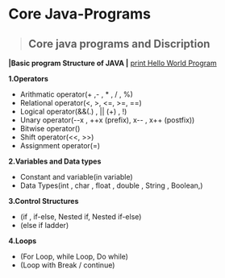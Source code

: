 # **Core Java-Programs**
> ##  Core java programs and Discription
**|Basic program Structure of JAVA |**
[print Hello World Program](https://github.com/ErAnirudha/Java-Programs/blob/main/main.java)

 **1.Operators**
   -  Arithmatic operator(+ ,- , * , / , %)
   -   Relational operator(<, >, <=, >=, ==)
   - Logical operator(&&(.) , || (+) , !)
   -  Unary operator(--x , ++x (prefix), x-- , x++ (postfix))
   -  Bitwise operator()
   -  Shift operator(<<, >>)
   -  Assignment operator(=)
     
**2.Variables and Data types**
   - Constant and variable(in variable)
   - Data Types(int , char , float , double , String , Boolean,)
  
**3.Control Structures**
   - (if , if-else, Nested if, Nested if-else)
   - (else if ladder)
   
**4.Loops**
   - (For Loop, while Loop, Do while)
   - (Loop with Break / continue)
  

